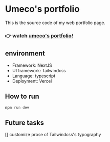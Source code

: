 # Umeco's portfolio

This is the source code of my web portfolio page.
### 👉 watch [umeco's portfolio!](https://umeco.tokyo)

## environment

* Framework: NextJS
* UI framework: Tailwindcss
* Language: typescript
* Deployment: Vercel

## How to run

```
npm run dev
```

## Future tasks
[] customize prose of Tailwindcss's typography